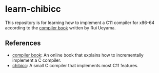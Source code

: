 # learn-chibicc
This repository is for learning how to implement a C11 compiler for x86-64 according to the [compiler book](https://www.sigbus.info/compilerbook) written by Rui Ueyama. 

## References
- [compiler book](https://www.sigbus.info/compilerbook): An online book that explains how to incrementally implement a C compiler.
- [chibicc](https://github.com/rui314/chibicc): A small C compiler that implements most C11 features. 
